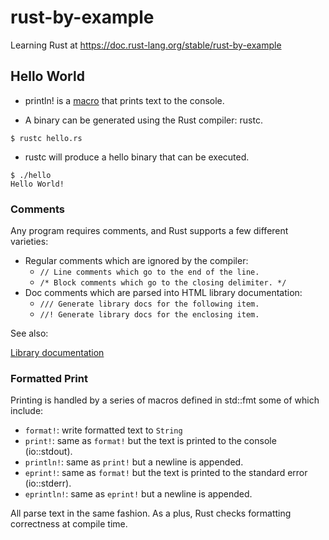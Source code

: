 # rust-by-example

Learning Rust at https://doc.rust-lang.org/stable/rust-by-example

## Hello World

- println! is a [macro](https://doc.rust-lang.org/stable/rust-by-example/macros.html) that prints text to the console. 
  
- A binary can be generated using the Rust compiler: rustc.

```shell
$ rustc hello.rs
```

- rustc will produce a hello binary that can be executed.

```shell
$ ./hello
Hello World!
```

### Comments

Any program requires comments, and Rust supports a few different varieties:

- Regular comments which are ignored by the compiler:
    - `// Line comments which go to the end of the line.`
    - `/* Block comments which go to the closing delimiter. */`
- Doc comments which are parsed into HTML library documentation:
    - `/// Generate library docs for the following item.`
    - `//! Generate library docs for the enclosing item.`

See also:

[Library documentation](https://doc.rust-lang.org/stable/rust-by-example/meta/doc.html)

### Formatted Print

Printing is handled by a series of macros defined in std::fmt some of which include:

- `format!`: write formatted text to `String`
- `print!`: same as `format!` but the text is printed to the console (io::stdout).
- `println!`: same as `print!` but a newline is appended.
- `eprint!`: same as `format!` but the text is printed to the standard error (io::stderr).
- `eprintln!`: same as `eprint!` but a newline is appended.

All parse text in the same fashion. As a plus, Rust checks formatting correctness at compile time.